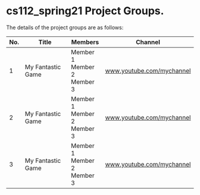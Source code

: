 # cs112_spring21 Project Groups.

The details of the project groups are as follows:

| No. | Title | Members | Channel |
| --- | ----------- | ----------- | ----------- |
| 1   | My Fantastic Game | Member 1<br>Member 2<br>Member 3 | www.youtube.com/mychannel |
| 2   | My Fantastic Game | Member 1<br>Member 2<br>Member 3 | www.youtube.com/mychannel |
| 3   | My Fantastic Game | Member 1<br>Member 2<br>Member 3 | www.youtube.com/mychannel |
